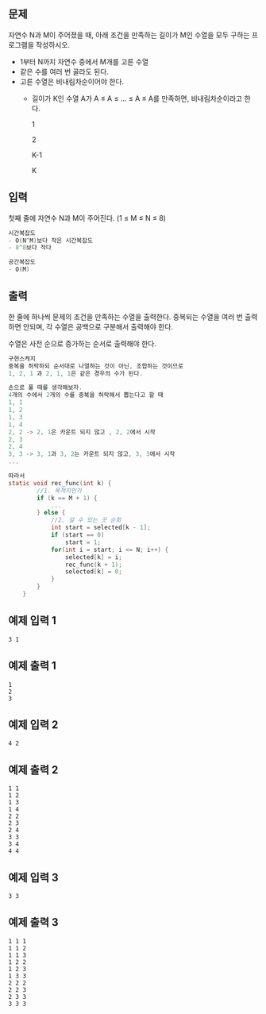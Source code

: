 ## 문제

자연수 N과 M이 주어졌을 때, 아래 조건을 만족하는 길이가 M인 수열을 모두 구하는 프로그램을 작성하시오.

- 1부터 N까지 자연수 중에서 M개를 고른 수열
- 같은 수를 여러 번 골라도 된다.
- 고른 수열은 비내림차순이어야 한다.
    - 길이가 K인 수열 A가 A ≤ A ≤ ... ≤ A ≤ A를 만족하면, 비내림차순이라고 한다.

        1

        2

        K-1

        K

## 입력

첫째 줄에 자연수 N과 M이 주어진다. (1 ≤ M ≤ N ≤ 8)

```c
시간복잡도
- O(N^M)보다 작은 시간복잡도
- 8^8보다 작다

공간복잡도
- O(M)
```

## 출력

한 줄에 하나씩 문제의 조건을 만족하는 수열을 출력한다. 중복되는 수열을 여러 번 출력하면 안되며, 각 수열은 공백으로 구분해서 출력해야 한다.

수열은 사전 순으로 증가하는 순서로 출력해야 한다.

```c
구현스케치
중복을 허락하되 순서대로 나열하는 것이 아닌, 조합하는 것이므로 
1, 2, 1 과 2, 1, 1은 같은 경우의 수가 된다.

손으로 풀 때를 생각해보자.
4개의 수에서 2개의 수를 중복을 허락해서 뽑는다고 할 때
1, 1
1, 2
1, 3
1, 4
2, 2 -> 2, 1은 카운트 되지 않고 , 2, 2에서 시작
2, 3
2, 4
3, 3 -> 3, 1과 3, 2는 카운트 되지 않고, 3, 3에서 시작
...

따라서
static void rec_func(int k) {
		//1. 목적지인가
		if (k == M + 1) {
			...
		} else {
			//2. 갈 수 있는 곳 순회
			int start = selected[k - 1];
			if (start == 0)
				start = 1;
			for(int i = start; i <= N; i++) {
				selected[k] = i;
				rec_func(k + 1);
				selected[k] = 0;
			}
		}
	}
```

## 예제 입력 1

```
3 1

```

## 예제 출력 1

```
1
2
3

```

## 예제 입력 2

```
4 2

```

## 예제 출력 2

```
1 1
1 2
1 3
1 4
2 2
2 3
2 4
3 3
3 4
4 4

```

## 예제 입력 3

```
3 3

```

## 예제 출력 3

```
1 1 1
1 1 2
1 1 3
1 2 2
1 2 3
1 3 3
2 2 2
2 2 3
2 3 3
3 3 3
```
